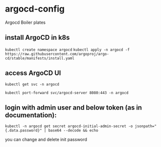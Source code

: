 # argocd-config
Argocd Boiler plates

## install ArgoCD in k8s
``` kubectl create namespace argocd ```
``` kubectl apply -n argocd -f https://raw.githubusercontent.com/argoproj/argo-cd/stable/manifests/install.yaml ```
## access ArgoCD UI
``` kubectl get svc -n argocd ```

```kubectl port-forward svc/argocd-server 8080:443 -n argocd ```

## login with admin user and below token (as in documentation):
``` kubectl -n argocd get secret argocd-initial-admin-secret -o jsonpath="{.data.password}" | base64 --decode && echo ```

you can change and delete init password
